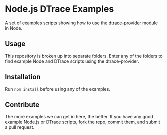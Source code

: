 Node.js DTrace Examples
=======================

A set of examples scripts showing how to use the [dtrace-provider][dtrace-provider] module in Node.

Usage
-----

This repository is broken up into separate folders.  Enter any of the folders
to find example Node and DTrace scripts using the dtrace-provider.

Installation
------------

Run `npm install` before using any of the examples.

Contribute
----------

The more examples we can get in here, the better.  If you have any good example Node.js
or DTrace scripts, fork the repo, commit them, and submit a pull request.

[dtrace-provider]: https://github.com/chrisa/node-dtrace-provider
"DTrace Provider"
